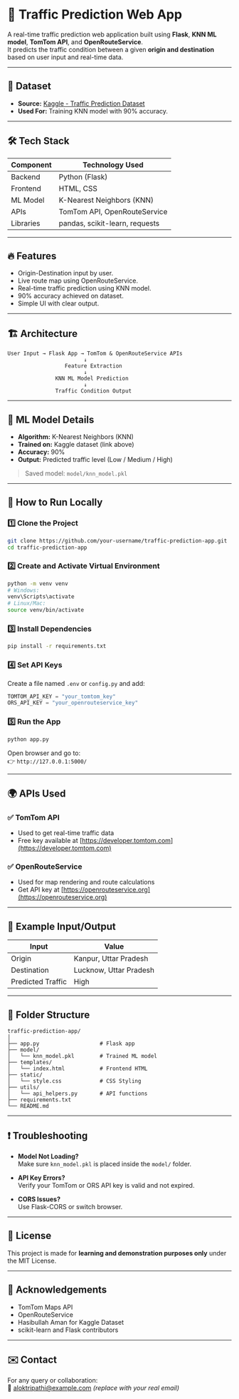 # 🚦 Traffic Prediction Web App

A real-time traffic prediction web application built using **Flask**, **KNN ML model**, **TomTom API**, and **OpenRouteService**.  
It predicts the traffic condition between a given **origin and destination** based on user input and real-time data.

---

## 📂 Dataset

- **Source:** [Kaggle - Traffic Prediction Dataset](https://www.kaggle.com/datasets/hasibullahaman/traffic-prediction-dataset)
- **Used For:** Training KNN model with 90% accuracy.

---

## 🛠️ Tech Stack

| Component         | Technology Used             |
|-------------------|------------------------------|
| Backend           | Python (Flask)              |
| Frontend          | HTML, CSS                   |
| ML Model          | K-Nearest Neighbors (KNN)   |
| APIs              | TomTom API, OpenRouteService |
| Libraries         | pandas, scikit-learn, requests |

---

## 🔥 Features

- Origin-Destination input by user.
- Live route map using OpenRouteService.
- Real-time traffic prediction using KNN model.
- 90% accuracy achieved on dataset.
- Simple UI with clear output.

---

## 🏗️ Architecture

```
User Input → Flask App → TomTom & OpenRouteService APIs
                        ↓
                  Feature Extraction
                        ↓
               KNN ML Model Prediction
                        ↓
               Traffic Condition Output
```

---

## 🧪 ML Model Details

- **Algorithm:** K-Nearest Neighbors (KNN)
- **Trained on:** Kaggle dataset (link above)
- **Accuracy:** 90%
- **Output:** Predicted traffic level (Low / Medium / High)

> Saved model: `model/knn_model.pkl`

---

## 🚀 How to Run Locally

### 1️⃣ Clone the Project

```bash
git clone https://github.com/your-username/traffic-prediction-app.git
cd traffic-prediction-app
```

### 2️⃣ Create and Activate Virtual Environment

```bash
python -m venv venv
# Windows:
venv\Scripts\activate
# Linux/Mac:
source venv/bin/activate
```

### 3️⃣ Install Dependencies

```bash
pip install -r requirements.txt
```

### 4️⃣ Set API Keys

Create a file named `.env` or `config.py` and add:

```python
TOMTOM_API_KEY = "your_tomtom_key"
ORS_API_KEY = "your_openrouteservice_key"
```

### 5️⃣ Run the App

```bash
python app.py
```

Open browser and go to:  
👉 `http://127.0.0.1:5000/`

---

## 🌍 APIs Used

### ✅ TomTom API
- Used to get real-time traffic data
- Free key available at [https://developer.tomtom.com](https://developer.tomtom.com)

### ✅ OpenRouteService
- Used for map rendering and route calculations
- Get API key at [https://openrouteservice.org](https://openrouteservice.org)

---

## 🧾 Example Input/Output

| Input                | Value                          |
|---------------------|--------------------------------|
| Origin              | Kanpur, Uttar Pradesh          |
| Destination         | Lucknow, Uttar Pradesh         |
| Predicted Traffic   | High                           |

---

## 📁 Folder Structure

```
traffic-prediction-app/
│
├── app.py                   # Flask app
├── model/
│   └── knn_model.pkl        # Trained ML model
├── templates/
│   └── index.html           # Frontend HTML
├── static/
│   └── style.css            # CSS Styling
├── utils/
│   └── api_helpers.py       # API functions
├── requirements.txt
└── README.md
```

---

## ❗ Troubleshooting

- **Model Not Loading?**  
  Make sure `knn_model.pkl` is placed inside the `model/` folder.

- **API Key Errors?**  
  Verify your TomTom or ORS API key is valid and not expired.

- **CORS Issues?**  
  Use Flask-CORS or switch browser.

---

## 📜 License

This project is made for **learning and demonstration purposes only** under the MIT License.

---

## 🙌 Acknowledgements

- TomTom Maps API  
- OpenRouteService  
- Hasibullah Aman for Kaggle Dataset  
- scikit-learn and Flask contributors

---

## ✉️ Contact

For any query or collaboration:  
📧 aloktripathi@example.com *(replace with your real email)*


